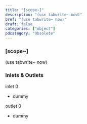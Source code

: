 ```yaml
---
title: "[scope~]"
description: "(use tabwrite~ now)"
bref: "(use tabwrite~ now)"
draft: false
categories: ["object"]
pdcategory: "Obsolete"
---
```


### [scope~]

(use tabwrite~ now)

### Inlets & Outlets

inlet 0

 - dummy

outlet 0

 - dummy
 
